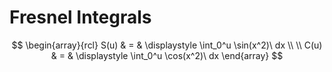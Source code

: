 # Fresnel Integrals

$$
\begin{array}{rcl}
S(u) & = &
\displaystyle
\int_0^u \sin(x^2)\ dx
\\
\\
C(u) & = &
\displaystyle
\int_0^u \cos(x^2)\ dx
\end{array}
$$
